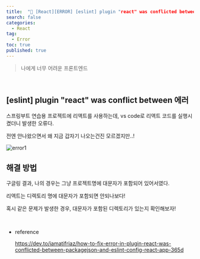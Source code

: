 ```yaml
---
title:  "🌺 [React][ERROR] [eslint] plugin "react" was conflicted between 'package.json' and 'eslint-config-react-app'"
search: false
categories: 
  - React
tag:
  - Error
toc: true
published: true
---
```


> 나에게 너무 어려운 프론트엔드

<br>

## [eslint] plugin "react" was conflict between 에러

스프링부트 연습용 프로젝트에 리액트를 사용하는데, vs code로 리액트 코드를 실행시켰더니 발생한 오류다.

전엔 안나왔으면서 왜 지금 갑자기 나오는건진 모르겠지만..!

![error1](../../assets/images/post/React/230225-react-eslint-plugin-error.png)

## 해결 방법

구글링 결과, 나의 경우는 그냥 프로젝트명에 대문자가 포함되어 있어서였다.

리액트는 디렉토리 명에 대문자가 포함되면 안되나보다!

혹시 같은 문제가 발생한 경우, 대문자가 포함된 디렉토리가 있는지 확인해보자!

<br>

- reference

  https://dev.to/iamatifriaz/how-to-fix-error-in-plugin-react-was-conflicted-between-packagejson-and-eslint-config-react-app-365d